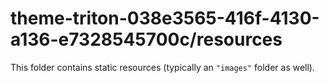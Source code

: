 # theme-triton-038e3565-416f-4130-a136-e7328545700c/resources

This folder contains static resources (typically an `"images"` folder as well).

